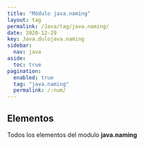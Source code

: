 ```yaml
---
title: "Módulo java.naming"
layout: tag
permalink: /Java/tag/java.naming/
date: 2020-12-29
key: Java.dulojava.naming
sidebar: 
  nav: java
aside: 
  toc: true
pagination: 
  enabled: true
  tag: "java.naming"
  permalink: /:num/
---
```


<h2>Elementos</h2>
Todos los elementos del modulo <strong>java.naming</strong>
